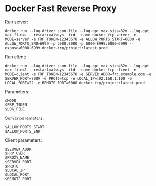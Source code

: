 # Docker Fast Reverse Proxy

Run server:
```
docker run --log-driver json-file --log-opt max-size=32m --log-opt max-file=1 --restart=always -itd --name docker-frp-server -e MODE=server -e FRP_TOKEN=12345678 -e ALLOW_PORTS_START=6000 -e ALLOW_PORTS_END=6999 -p 7000:7000 -p 6000-6999:6000-6999 --expose=6000-6999 docker-frp/project:latest-prod
```

Run client:
```
docker run --log-driver json-file --log-opt max-size=32m --log-opt max-file=1 --restart=always -itd --name docker-frp-client -e MODE=client -e FRP_TOKEN=12345678 -e SERVER_ADDR=frp.example.com -e SERVER_PORT=7000 -e PROTO=tcp -e LOCAL_IP=192.168.1.100 -e LOCAL_PORT=22 -e REMOTE_PORT=6000 docker-frp/project:latest-prod
```

Parameters:
```
$MODE
$FRP_TOKEN
$LOG_FILE
```

Server parameters:
```
$ALLOW_PORTS_START
$ALLOW_PORTS_END
```

Client parameters:
```
$SERVER_ADDR
$FRP_USER
$PROXY_NAME
$SERVER_PORT
$PROTO
$LOCAL_IP
$LOCAL_PORT
$REMOTE_PORT
```